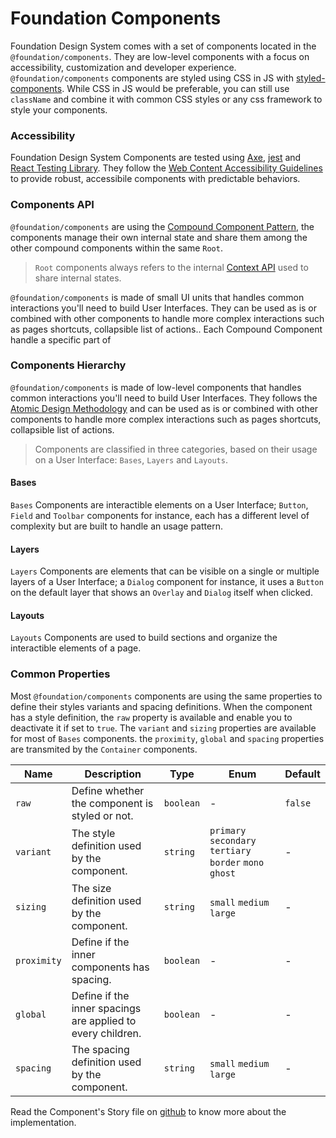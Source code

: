 # Foundation Components

Foundation Design System comes with a set of components located in the `@foundation/components`. They are low-level components with a focus on accessibility, customization and developer experience. `@foundation/components` components are styled using CSS in JS with [styled-components](https://styled-components.com/). While CSS in JS would be preferable, you can still use `className` and combine it with common CSS styles or any css framework to style your components.

### Accessibility

Foundation Design System Components are tested using [Axe](https://www.deque.com/axe/), [jest](https://jestjs.io/) and [React Testing Library](https://testing-library.com/). They follow the [Web Content Accessibility Guidelines](https://www.w3.org/WAI/standards-guidelines/wcag/) to provide robust, accessibile components with predictable behaviors.

### Components API

`@foundation/components` are using the [Compound Component Pattern](https://www.patterns.dev/react/compound-pattern), the components manage their own internal state and share them among the other compound components within the same `Root`.

> `Root` components always refers to the internal [Context API](https://react.dev/reference/react/useContext) used to share internal states.

`@foundation/components` is made of small UI units that handles common interactions you'll need to build User Interfaces. They can be used as is or combined with other components to handle more complex interactions such as pages shortcuts, collapsible list of actions.. Each Compound Component handle a specific part of

### Components Hierarchy

`@foundation/components` is made of low-level components that handles common interactions you'll need to build User Interfaces. They follows the [Atomic Design Methodology](https://atomicdesign.bradfrost.com/chapter-2/) and can be used as is or combined with other components to handle more complex interactions such as pages shortcuts, collapsible list of actions.

> Components are classified in three categories, based on their usage on a User Interface: `Bases`, `Layers` and `Layouts`.

#### Bases

`Bases` Components are interactible elements on a User Interface; `Button`, `Field` and `Toolbar` components for instance, each has a different level of complexity but are built to handle an usage pattern.

#### Layers

`Layers` Components are elements that can be visible on a single or multiple layers of a User Interface; a `Dialog` component for instance, it uses a `Button` on the default layer that shows an `Overlay` and `Dialog` itself when clicked.

#### Layouts

`Layouts` Components are used to build sections and organize the interactible elements of a page.

### Common Properties

Most `@foundation/components` components are using the same properties to define their styles variants and spacing definitions.
When the component has a style definition, the `raw` property is available and enable you to deactivate it if set to `true`.
The `variant` and `sizing` properties are available for most of `Bases` components.
the `proximity`, `global` and `spacing` properties are transmited by the `Container` components.

| Name        | Description                                                 | Type      | Enum                                                     | Default |
| ----------- | ----------------------------------------------------------- | --------- | -------------------------------------------------------- | ------- |
| `raw`       | Define whether the component is styled or not.              | `boolean` | -                                                        | `false` |
| `variant`   | The style definition used by the component.                 | `string`  | `primary` `secondary` `tertiary` `border` `mono` `ghost` | -       |
| `sizing`    | The size definition used by the component.                  | `string`  | `small` `medium` `large`                                 | -       |
| `proximity` | Define if the inner components has spacing.                 | `boolean` | -                                                        | -       |
| `global`    | Define if the inner spacings are applied to every children. | `boolean` | -                                                        | -       |
| `spacing`   | The spacing definition used by the component.               | `string`  | `small` `medium` `large`                                 | -       |

Read the Component's Story file on [github](https://github.com/foundation-ui/design-system/tree/main/packages/components/src) to know more about the implementation.
